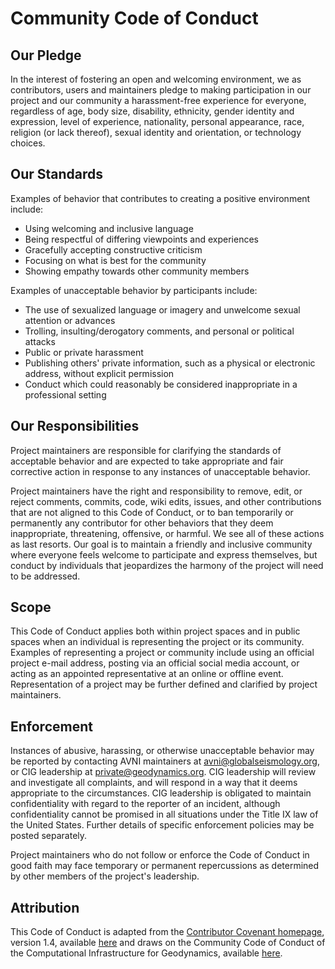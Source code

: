 # Community Code of Conduct

## Our Pledge

In the interest of fostering an open and welcoming environment, we as
contributors, users and maintainers pledge to making participation in our
project and our community a harassment-free experience for everyone, regardless
of age, body size, disability, ethnicity, gender identity and expression, level
of experience, nationality, personal appearance, race, religion (or lack
thereof), sexual identity and orientation, or technology choices.

## Our Standards

Examples of behavior that contributes to creating a positive environment
include:

  * Using welcoming and inclusive language
  * Being respectful of differing viewpoints and experiences
  * Gracefully accepting constructive criticism
  * Focusing on what is best for the community
  * Showing empathy towards other community members

Examples of unacceptable behavior by participants include:

  * The use of sexualized language or imagery and unwelcome sexual attention or
  advances
  * Trolling, insulting/derogatory comments, and personal or political attacks
  * Public or private harassment
  * Publishing others' private information, such as a physical or electronic
  address, without explicit permission
  * Conduct which could reasonably be considered inappropriate in a professional
  setting

## Our Responsibilities

Project maintainers are responsible for clarifying the standards of acceptable
behavior and are expected to take appropriate and fair corrective action in
response to any instances of unacceptable behavior.

Project maintainers have the right and responsibility to remove, edit, or reject
comments, commits, code, wiki edits, issues, and other contributions that are
not aligned to this Code of Conduct, or to ban temporarily or permanently any
contributor for other behaviors that they deem inappropriate, threatening,
offensive, or harmful. We see all of these actions as last resorts. Our goal is
to maintain a friendly and inclusive community where everyone feels welcome to
participate and express themselves, but conduct by individuals that jeopardizes
the harmony of the project will need to be addressed.

## Scope

This Code of Conduct applies both within project spaces and in public spaces
when an individual is representing the project or its community. Examples of
representing a project or community include using an official project e-mail
address, posting via an official social media account, or acting as an appointed
representative at an online or offline event. Representation of a project may be
further defined and clarified by project maintainers.

## Enforcement

Instances of abusive, harassing, or otherwise unacceptable behavior may be
reported by contacting AVNI maintainers at <avni@globalseismology.org>, or CIG
leadership at <private@geodynamics.org>. CIG leadership will review and
investigate all complaints, and will respond in a way that it deems appropriate
to the circumstances. CIG leadership is obligated to maintain confidentiality
with regard to the reporter of an incident, although confidentiality cannot be
promised in all situations under the Title IX law of the United States. Further
details of specific enforcement policies may be posted separately.

Project maintainers who do not follow or enforce the Code of Conduct in good
faith may face temporary or permanent repercussions as determined by other
members of the project's leadership.

## Attribution

This Code of Conduct is adapted from the [Contributor Covenant
homepage](http://contributor-covenant.org), version 1.4, available
[here](http://contributor-covenant.org/version/1/4) and draws on the Community
Code of Conduct of the Computational Infrastructure for Geodynamics, available
[here](https://geodynamics.org/about/conduct).
